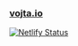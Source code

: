 ### [vojta.io](https://vojta.io/)

[![Netlify Status](https://api.netlify.com/api/v1/badges/e37d75ee-ba8d-4996-9450-09d006ec18f5/deploy-status)](https://app.netlify.com/sites/vojta/deploys)
